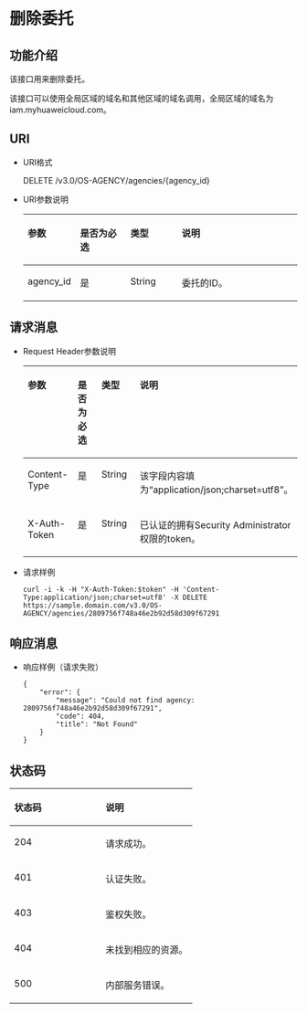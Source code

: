 # 删除委托<a name="zh-cn_topic_0079467625"></a>

## 功能介绍<a name="sb6596dc8b5f44731a92c8b950ee95e38"></a>

该接口用来删除委托。

该接口可以使用全局区域的域名和其他区域的域名调用，全局区域的域名为iam.myhuaweicloud.com。

## URI<a name="se12ea354d7df4a2f89999cc32c337dd7"></a>

-   URI格式

    DELETE /v3.0/OS-AGENCY/agencies/\{agency\_id\}


-   URI参数说明

    <a name="t9160453da6c646bab98ddb409718d030"></a>
    <table><thead align="left"><tr id="r0790258fcb724e31999bd0c4f0f7cd8e"><th class="cellrowborder" valign="top" width="18.360000000000003%" id="mcps1.1.5.1.1"><p id="a8b4497ec357e417eae3508dcc05bfdda"><a name="a8b4497ec357e417eae3508dcc05bfdda"></a><a name="a8b4497ec357e417eae3508dcc05bfdda"></a>参数</p>
    </th>
    <th class="cellrowborder" valign="top" width="18.48%" id="mcps1.1.5.1.2"><p id="a27e14d6572df4c69a0f4d68b18602437"><a name="a27e14d6572df4c69a0f4d68b18602437"></a><a name="a27e14d6572df4c69a0f4d68b18602437"></a>是否为必选</p>
    </th>
    <th class="cellrowborder" valign="top" width="18.86%" id="mcps1.1.5.1.3"><p id="aa372e51be903421da30b54b77c6ce29c"><a name="aa372e51be903421da30b54b77c6ce29c"></a><a name="aa372e51be903421da30b54b77c6ce29c"></a>类型</p>
    </th>
    <th class="cellrowborder" valign="top" width="44.3%" id="mcps1.1.5.1.4"><p id="aed93ee8738a643fdaae6aed295844ab2"><a name="aed93ee8738a643fdaae6aed295844ab2"></a><a name="aed93ee8738a643fdaae6aed295844ab2"></a>说明</p>
    </th>
    </tr>
    </thead>
    <tbody><tr id="r3438217c55c7410fa66f7d1dc61d35d7"><td class="cellrowborder" valign="top" width="18.360000000000003%" headers="mcps1.1.5.1.1 "><p id="a1a21bcca29fe4ef1b7b752484f32330e"><a name="a1a21bcca29fe4ef1b7b752484f32330e"></a><a name="a1a21bcca29fe4ef1b7b752484f32330e"></a>agency_id</p>
    </td>
    <td class="cellrowborder" valign="top" width="18.48%" headers="mcps1.1.5.1.2 "><p id="af4b82dfe9d5b411bab7fc415e602ed72"><a name="af4b82dfe9d5b411bab7fc415e602ed72"></a><a name="af4b82dfe9d5b411bab7fc415e602ed72"></a>是</p>
    </td>
    <td class="cellrowborder" valign="top" width="18.86%" headers="mcps1.1.5.1.3 "><p id="a2912d1342d76422e839f3d24b6dc912d"><a name="a2912d1342d76422e839f3d24b6dc912d"></a><a name="a2912d1342d76422e839f3d24b6dc912d"></a>String</p>
    </td>
    <td class="cellrowborder" valign="top" width="44.3%" headers="mcps1.1.5.1.4 "><p id="afc3d3b18f93c4b2997ef7cefda5e5a8a"><a name="afc3d3b18f93c4b2997ef7cefda5e5a8a"></a><a name="afc3d3b18f93c4b2997ef7cefda5e5a8a"></a>委托的ID。</p>
    </td>
    </tr>
    </tbody>
    </table>


## 请求消息<a name="s6b7ffda07dd44957b5fb7f306b13a924"></a>

-   Request Header参数说明

    <a name="tf116769063204d7596eaaa9fd057926d"></a>
    <table><thead align="left"><tr id="r8e25bcd7ed0d474cb19289b1da801b23"><th class="cellrowborder" valign="top" width="19.36%" id="mcps1.1.5.1.1"><p id="aa20bfca9bf01411ba9cf7ea09be73cba"><a name="aa20bfca9bf01411ba9cf7ea09be73cba"></a><a name="aa20bfca9bf01411ba9cf7ea09be73cba"></a>参数</p>
    </th>
    <th class="cellrowborder" valign="top" width="16.73%" id="mcps1.1.5.1.2"><p id="aa8f2b48d9a0a411098dd2e918ed50bc7"><a name="aa8f2b48d9a0a411098dd2e918ed50bc7"></a><a name="aa8f2b48d9a0a411098dd2e918ed50bc7"></a>是否为必选</p>
    </th>
    <th class="cellrowborder" valign="top" width="19.46%" id="mcps1.1.5.1.3"><p id="ad81c2db9fab54416942d17d4054153fa"><a name="ad81c2db9fab54416942d17d4054153fa"></a><a name="ad81c2db9fab54416942d17d4054153fa"></a>类型</p>
    </th>
    <th class="cellrowborder" valign="top" width="44.45%" id="mcps1.1.5.1.4"><p id="ade539319fe5544b884685f354ea18b1f"><a name="ade539319fe5544b884685f354ea18b1f"></a><a name="ade539319fe5544b884685f354ea18b1f"></a>说明</p>
    </th>
    </tr>
    </thead>
    <tbody><tr id="r1bc4074380ce4caa98258b006d937e2f"><td class="cellrowborder" valign="top" width="19.36%" headers="mcps1.1.5.1.1 "><p id="a1a0a073e17de4254a5904d17faaf54b7"><a name="a1a0a073e17de4254a5904d17faaf54b7"></a><a name="a1a0a073e17de4254a5904d17faaf54b7"></a>Content-Type</p>
    </td>
    <td class="cellrowborder" valign="top" width="16.73%" headers="mcps1.1.5.1.2 "><p id="a81855a86cedb4c1bbdcb03de8c7ef87d"><a name="a81855a86cedb4c1bbdcb03de8c7ef87d"></a><a name="a81855a86cedb4c1bbdcb03de8c7ef87d"></a>是</p>
    </td>
    <td class="cellrowborder" valign="top" width="19.46%" headers="mcps1.1.5.1.3 "><p id="af506635a79744dcb85881210222edcc4"><a name="af506635a79744dcb85881210222edcc4"></a><a name="af506635a79744dcb85881210222edcc4"></a>String</p>
    </td>
    <td class="cellrowborder" valign="top" width="44.45%" headers="mcps1.1.5.1.4 "><p id="a6f7c37f5f0704523b61136a4d1e72a7b"><a name="a6f7c37f5f0704523b61136a4d1e72a7b"></a><a name="a6f7c37f5f0704523b61136a4d1e72a7b"></a>该字段内容填为<span class="parmvalue" id="parmvalue1823317483242"><a name="parmvalue1823317483242"></a><a name="parmvalue1823317483242"></a>“application/json;charset=utf8”</span>。</p>
    </td>
    </tr>
    <tr id="r8022c5e431104b75841d73f8bf0d83b5"><td class="cellrowborder" valign="top" width="19.36%" headers="mcps1.1.5.1.1 "><p id="a96f588d7ea674791961c78d8b7469fe5"><a name="a96f588d7ea674791961c78d8b7469fe5"></a><a name="a96f588d7ea674791961c78d8b7469fe5"></a>X-Auth-Token</p>
    </td>
    <td class="cellrowborder" valign="top" width="16.73%" headers="mcps1.1.5.1.2 "><p id="ae1c8f8b729084269b159f1d491513b17"><a name="ae1c8f8b729084269b159f1d491513b17"></a><a name="ae1c8f8b729084269b159f1d491513b17"></a>是</p>
    </td>
    <td class="cellrowborder" valign="top" width="19.46%" headers="mcps1.1.5.1.3 "><p id="ab6dd06b9fe6c43a8bda64189dc5aeb29"><a name="ab6dd06b9fe6c43a8bda64189dc5aeb29"></a><a name="ab6dd06b9fe6c43a8bda64189dc5aeb29"></a>String</p>
    </td>
    <td class="cellrowborder" valign="top" width="44.45%" headers="mcps1.1.5.1.4 "><p id="a6f8a4cec8b1e4540ba921ba50f5ba3a3"><a name="a6f8a4cec8b1e4540ba921ba50f5ba3a3"></a><a name="a6f8a4cec8b1e4540ba921ba50f5ba3a3"></a>已认证的拥有Security Administrator权限的token。</p>
    </td>
    </tr>
    </tbody>
    </table>


-   请求样例

    ```
    curl -i -k -H "X-Auth-Token:$token" -H 'Content-Type:application/json;charset=utf8' -X DELETE https://sample.domain.com/v3.0/OS-AGENCY/agencies/2809756f748a46e2b92d58d309f67291
    ```


## 响应消息<a name="sbc04ebdb940349d9a2107d5041800789"></a>

-   响应样例（请求失败）

    ```
    {
        "error": {
            "message": "Could not find agency: 2809756f748a46e2b92d58d309f67291",
            "code": 404,
            "title": "Not Found"
        }
    }
    ```


## 状态码<a name="sdfa0d1f63be8432287f6ecc0fe4b91c5"></a>

<a name="tc7141067802c43ef881aa22220820fb7"></a>
<table><thead align="left"><tr id="ra753c762e52944509247ce977b72ae90"><th class="cellrowborder" valign="top" width="50%" id="mcps1.1.3.1.1"><p id="afcb83520d064464dabb3441e86ae7486"><a name="afcb83520d064464dabb3441e86ae7486"></a><a name="afcb83520d064464dabb3441e86ae7486"></a>状态码</p>
</th>
<th class="cellrowborder" valign="top" width="50%" id="mcps1.1.3.1.2"><p id="a38c9798d04d94fe0819e20aaaa6cc5ec"><a name="a38c9798d04d94fe0819e20aaaa6cc5ec"></a><a name="a38c9798d04d94fe0819e20aaaa6cc5ec"></a>说明</p>
</th>
</tr>
</thead>
<tbody><tr id="r35129cb7e9e24827b7a08134ae4a3fc3"><td class="cellrowborder" valign="top" width="50%" headers="mcps1.1.3.1.1 "><p id="ab1c9a58498d14deb910e2679dc8884b0"><a name="ab1c9a58498d14deb910e2679dc8884b0"></a><a name="ab1c9a58498d14deb910e2679dc8884b0"></a>204</p>
</td>
<td class="cellrowborder" valign="top" width="50%" headers="mcps1.1.3.1.2 "><p id="ac2a02d868a9a4f3489e5e18374329c3a"><a name="ac2a02d868a9a4f3489e5e18374329c3a"></a><a name="ac2a02d868a9a4f3489e5e18374329c3a"></a>请求成功。</p>
</td>
</tr>
<tr id="rea238a1492f74494aba7c5bbfc11e13d"><td class="cellrowborder" valign="top" width="50%" headers="mcps1.1.3.1.1 "><p id="a21d8c4bd30e042469ed07bee172d2858"><a name="a21d8c4bd30e042469ed07bee172d2858"></a><a name="a21d8c4bd30e042469ed07bee172d2858"></a>401</p>
</td>
<td class="cellrowborder" valign="top" width="50%" headers="mcps1.1.3.1.2 "><p id="a34e556791e6f40ff8ac68110192a21f1"><a name="a34e556791e6f40ff8ac68110192a21f1"></a><a name="a34e556791e6f40ff8ac68110192a21f1"></a>认证失败。</p>
</td>
</tr>
<tr id="rb960e9f524b9467ea13bfef36fe20a86"><td class="cellrowborder" valign="top" width="50%" headers="mcps1.1.3.1.1 "><p id="a5c605ca12e0b40be89ebe65ba66f49f4"><a name="a5c605ca12e0b40be89ebe65ba66f49f4"></a><a name="a5c605ca12e0b40be89ebe65ba66f49f4"></a>403</p>
</td>
<td class="cellrowborder" valign="top" width="50%" headers="mcps1.1.3.1.2 "><p id="a43d3636287fc476a9e1de01fd9101d24"><a name="a43d3636287fc476a9e1de01fd9101d24"></a><a name="a43d3636287fc476a9e1de01fd9101d24"></a>鉴权失败。</p>
</td>
</tr>
<tr id="r200e6dc59b404ee3b10f0ee3c30a93a3"><td class="cellrowborder" valign="top" width="50%" headers="mcps1.1.3.1.1 "><p id="ae3268a5f33df48649e441d3c426f2a65"><a name="ae3268a5f33df48649e441d3c426f2a65"></a><a name="ae3268a5f33df48649e441d3c426f2a65"></a>404</p>
</td>
<td class="cellrowborder" valign="top" width="50%" headers="mcps1.1.3.1.2 "><p id="acbfcfb3f66b34dab8ee8f165b0946232"><a name="acbfcfb3f66b34dab8ee8f165b0946232"></a><a name="acbfcfb3f66b34dab8ee8f165b0946232"></a>未找到相应的资源。</p>
</td>
</tr>
<tr id="r7bde0cda122243379e138695a0dc77c8"><td class="cellrowborder" valign="top" width="50%" headers="mcps1.1.3.1.1 "><p id="ab44cab09ac2c4f87b312aedb8fc7ca26"><a name="ab44cab09ac2c4f87b312aedb8fc7ca26"></a><a name="ab44cab09ac2c4f87b312aedb8fc7ca26"></a>500</p>
</td>
<td class="cellrowborder" valign="top" width="50%" headers="mcps1.1.3.1.2 "><p id="a1c3f6fd876f8434c8b5c993667fbf707"><a name="a1c3f6fd876f8434c8b5c993667fbf707"></a><a name="a1c3f6fd876f8434c8b5c993667fbf707"></a>内部服务错误。</p>
</td>
</tr>
</tbody>
</table>

